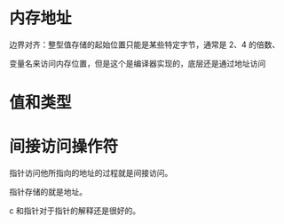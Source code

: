# 内存地址

边界对齐：整型值存储的起始位置只能是某些特定字节，通常是 2、4 的倍数、

变量名来访问内存位置，但是这个是编译器实现的，底层还是通过地址访问


# 值和类型


# 间接访问操作符
指针访问他所指向的地址的过程就是间接访问。

指针存储的就是地址。

c 和指针对于指针的解释还是很好的。
